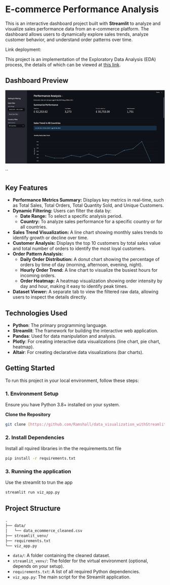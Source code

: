 # E-commerce Performance Analysis

This is an interactive dashboard project built with **Streamlit** to analyze and visualize sales performance data from an e-commerce platform. The dashboard allows users to dynamically explore sales trends, analyze customer behavior, and understand order patterns over time.

Link deployment: 

This project is an implementation of the Exploratory Data Analysis (EDA) process, the details of which can be viewed at [this link](https://drive.google.com/file/d/1dAjg_r5oaoYhGH8AvF1IlV11kiory9Kc/view?usp=sharing).

## Dashboard Preview
![Visual Overview](ss_dashboard.png)

``

## Key Features

- **Performance Metrics Summary:** Displays key metrics in real-time, such as Total Sales, Total Orders, Total Quantity Sold, and Unique Customers.
- **Dynamic Filtering:** Users can filter the data by:
    - **Date Range:** To select a specific analysis period.
    - **Country:** To analyze sales performance for a specific country or for all countries.
- **Sales Trend Visualization:** A line chart showing monthly sales trends to identify growth or decline over time.
- **Customer Analysis:** Displays the top 10 customers by total sales value and total number of orders to identify the most loyal customers.
- **Order Pattern Analysis:**
    - **Daily Order Distribution:** A donut chart showing the percentage of orders by time of day (morning, afternoon, evening, night).
    - **Hourly Order Trend:** A line chart to visualize the busiest hours for incoming orders.
    - **Order Heatmap:** A heatmap visualization showing order intensity by day and hour, making it easy to identify peak times.
- **Dataset Viewer:** A separate tab to view the filtered raw data, allowing users to inspect the details directly.

## Technologies Used

- **Python**: The primary programming language.
- **Streamlit**: The framework for building the interactive web application.
- **Pandas**: Used for data manipulation and analysis.
- **Plotly**: For creating interactive data visualizations (line chart, pie chart, heatmap).
- **Altair**: For creating declarative data visualizations (bar charts).

## Getting Started

To run this project in your local environment, follow these steps:

### 1. Environment Setup
Ensure you have Python 3.8+ installed on your system.

**Clone the Repository**
```bash
git clone [https://github.com/Ramshall/data_visualization_withStreamlit/tree/main]
```

### 2. Install Dependencies
Install all rquired libraries in the the requirements.txt file
```bash
pip install -r requirements.txt
```

### 3. Running the application
Use the streamlit to trun the app
```bash
streamlit run viz_app.py
```

## Project Structure
```text
.
├── data/
│   └── data_ecommerce_cleaned.csv
├── streamlit_venv/
├── requirements.txt
└── viz_app.py
```
* `data/`: A folder containing the cleaned dataset.
* `streamlit_venv/`: The folder for the virtual environment (optional, depends on your setup).
* `requirements.txt`: A list of all required Python dependencies.
* `viz_app.py`: The main script for the Streamlit application.
